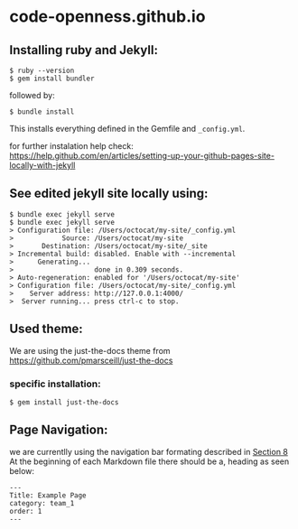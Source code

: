 # code-openness.github.io
## Installing ruby and Jekyll:
```
$ ruby --version
$ gem install bundler
```
followed by:
```
$ bundle install
```
This installs everything defined in the Gemfile and `_config.yml`.

for further instalation help check: https://help.github.com/en/articles/setting-up-your-github-pages-site-locally-with-jekyll

## See edited jekyll site locally using: 

```
$ bundle exec jekyll serve
$ bundle exec jekyll serve
> Configuration file: /Users/octocat/my-site/_config.yml
>            Source: /Users/octocat/my-site
>       Destination: /Users/octocat/my-site/_site
> Incremental build: disabled. Enable with --incremental
>      Generating...
>                    done in 0.309 seconds.
> Auto-regeneration: enabled for '/Users/octocat/my-site'
> Configuration file: /Users/octocat/my-site/_config.yml
>    Server address: http://127.0.0.1:4000/
>  Server running... press ctrl-c to stop.
```

## Used theme:
We are using the just-the-docs theme from https://github.com/pmarsceill/just-the-docs
### specific installation: 
`$ gem install just-the-docs`

## Page Navigation:
we are currentlly using the navigation bar formating described in [Section 8](https://jekyllrb.com/tutorials/navigation/#)
At the beginning of each Markdown file there should be a, heading as seen below: 
```
---
Title: Example Page
category: team_1
order: 1
---
```
